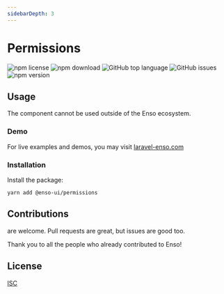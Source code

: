 ```yaml
---
sidebarDepth: 3
---
```


# Permissions

![npm license](https://img.shields.io/npm/l/@enso-ui/permissions.svg) 
![npm download](https://img.shields.io/npm/dm/@enso-ui/permissions.svg) 
![GitHub top language](https://img.shields.io/github/languages/top/enso-ui/permissions.svg) 
![GitHub issues](https://img.shields.io/github/issues/enso-ui/permissions.svg) 
![npm version](https://img.shields.io/npm/v/@enso-ui/permissions.svg) 

## Usage
The component cannot be used outside of the Enso ecosystem.

### Demo

For live examples and demos, you may visit [laravel-enso.com](https://www.laravel-enso.com)

### Installation

Install the package:
```
yarn add @enso-ui/permissions
```

## Contributions

are welcome. Pull requests are great, but issues are good too.

Thank you to all the people who already contributed to Enso!

## License

[ISC](https://opensource.org/licenses/ISC)
